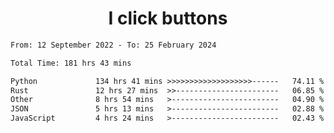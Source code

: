 <h1 align="center">
I click buttons
</h1>

<!--START_SECTION:waka-->

```txt
From: 12 September 2022 - To: 25 February 2024

Total Time: 181 hrs 43 mins

Python             134 hrs 41 mins >>>>>>>>>>>>>>>>>>>------   74.11 %
Rust               12 hrs 27 mins  >>-----------------------   06.85 %
Other              8 hrs 54 mins   >------------------------   04.90 %
JSON               5 hrs 13 mins   >------------------------   02.88 %
JavaScript         4 hrs 24 mins   >------------------------   02.43 %
```

<!--END_SECTION:waka-->
